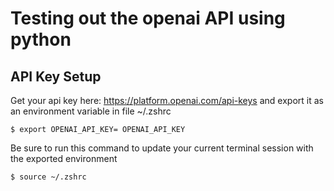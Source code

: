 # Testing out the openai API using python

## API Key Setup
Get your api key here: https://platform.openai.com/api-keys and export it as an environment variable in file ~/.zshrc

```shell
$ export OPENAI_API_KEY= OPENAI_API_KEY
```
Be sure to run this command to update your current terminal session with the exported environment
```shell
$ source ~/.zshrc 
```
